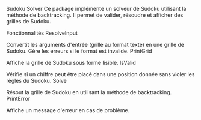 Sudoku Solver
Ce package implémente un solveur de Sudoku utilisant la méthode de backtracking. Il permet de valider, résoudre et afficher des grilles de Sudoku.

Fonctionnalités
ResolveInput

Convertit les arguments d'entrée (grille au format texte) en une grille de Sudoku.
Gère les erreurs si le format est invalide.
PrintGrid

Affiche la grille de Sudoku sous forme lisible.
IsValid

Vérifie si un chiffre peut être placé dans une position donnée sans violer les règles du Sudoku.
Solve

Résout la grille de Sudoku en utilisant la méthode de backtracking.
PrintError

Affiche un message d'erreur en cas de problème.
